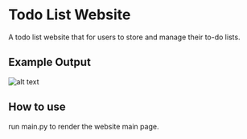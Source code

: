 
# Todo List Website

A todo list website that for users to store and manage their to-do lists.



## Example Output

![alt text](https://github.com/zhenfan19911991/day89todolist/blob/main/Demo.png?raw=true)

## How to use

run main.py to render the website main page.




